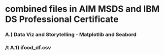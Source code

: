 # combined files in AIM MSDS and IBM DS Professional Certificate
### A.) Data Viz and Storytelling - Matplotlib and Seabord
###   /t A.1) ifood_df.csv
